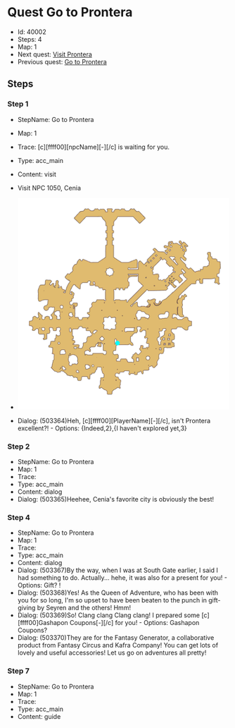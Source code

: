 # Quest Go to Prontera

- Id: 40002
- Steps: 4
- Map: 1
- Next quest: [Visit Prontera](40003.md)
- Previous quest: [Go to Prontera](40100.md)

## Steps

### Step 1
- StepName:  Go to Prontera
- Map:  1
- Trace:  [c][ffff00][npcName][-][/c] is waiting for you.
- Type:  acc_main
- Content:  visit
- Visit NPC 1050, Cenia

- ![images/40002_1.png](images/40002_1.png)
- Dialog: (503364)Heh, [c][ffff00][PlayerName][-][/c], isn't Prontera excellent?! - Options: {Indeed,2},{I haven't explored yet,3}


### Step 2
- StepName:  Go to Prontera
- Map:  1
- Trace:  
- Type:  acc_main
- Content:  dialog
- Dialog: (503365)Heehee, Cenia's favorite city is obviously the best!


### Step 4
- StepName:  Go to Prontera
- Map:  1
- Trace:  
- Type:  acc_main
- Content:  dialog
- Dialog: (503367)By the way, when I was at South Gate earlier, I said I had something to do. Actually... hehe, it was also for a present for you! - Options: Gift? !
- Dialog: (503368)Yes! As the Queen of Adventure, who has been with you for so long, I'm so upset to have been beaten to the punch in gift-giving by Seyren and the others! Hmm!
- Dialog: (503369)So! Clang clang Clang clang! I prepared some [c][ffff00]Gashapon Coupons[-][/c] for you! - Options: Gashapon Coupons?
- Dialog: (503370)They are for the Fantasy Generator, a collaborative product from Fantasy Circus and Kafra Company! You can get lots of lovely and useful accessories! Let us go on adventures all pretty!


### Step 7
- StepName:  Go to Prontera
- Map:  1
- Trace:  
- Type:  acc_main
- Content:  guide


